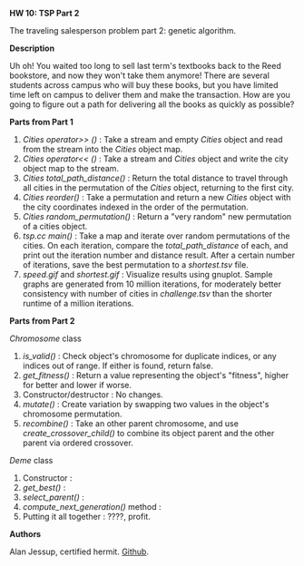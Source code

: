 **HW 10: TSP Part 2**

The traveling salesperson problem part 2: genetic algorithm.

**Description**

Uh oh! You waited too long to sell last term's textbooks back to the Reed bookstore, and now they won't take them anymore! There are several students across campus who will buy these books, but you have limited time left on campus to deliver them and make the transaction. How are you going to figure out a path for delivering all the books as quickly as possible?

**Parts from Part 1**
1. *Cities operator>> ()* : Take a stream and empty *Cities* object and read from the stream into the *Cities* object map.
2. *Cities operator<< ()* : Take a stream and *Cities* object and write the city object map to the stream.
3. *Cities total_path_distance()* : Return the total distance to travel through all cities in the permutation of the *Cities* object, returning to the first city.
4. *Cities reorder()* : Take a permutation and return a new *Cities* object with the city coordinates indexed in the order of the permutation.
5. *Cities random_permutation()* : Return a "very random" new permutation of a cities object.
6. *tsp.cc main()* : Take a map and iterate over random permutations of the cities. On each iteration, compare the *total_path_distance* of each, and print out the iteration number and distance result. After a certain number of iterations, save the best permutation to a *shortest.tsv* file.
7. *speed.gif* and *shortest.gif* : Visualize results using gnuplot. Sample graphs are generated from 10 million iterations, for moderately better consistency with number of cities in *challenge.tsv* than the shorter runtime of a million iterations.

**Parts from Part 2**

*Chromosome* class
1. *is_valid()* : Check object's chromosome for duplicate indices, or any indices out of range. If either is found, return false.
2. *get_fitness()* : Return a value representing the object's "fitness", higher for better and lower if worse.
3. Constructor/destructor : No changes.
4. *mutate()* : Create variation by swapping two values in the object's chromosome permutation.
5. *recombine()* : Take an other parent chromosome, and use *create_crossover_child()* to combine its object parent and the other parent via ordered crossover.

*Deme* class
1. Constructor :
2. *get_best()* :
3. *select_parent()* :
4. *compute_next_generation()* method :
3. Putting it all together : ????, profit.

**Authors**

Alan Jessup, certified hermit. [Github](https://github.com/alwritescode).
